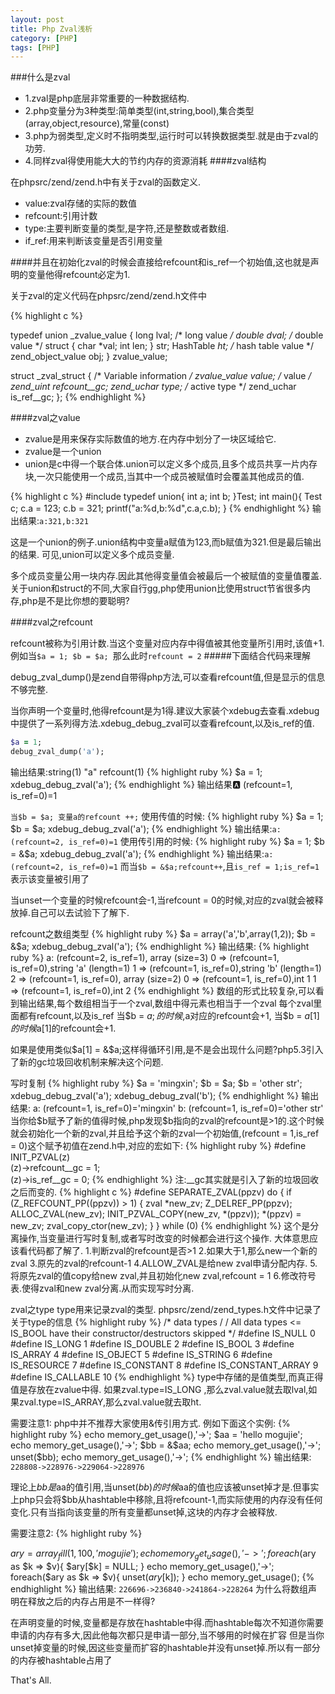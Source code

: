 ```yaml
---
layout: post
title: Php Zval浅析
category: [PHP]
tags: [PHP]
---
```

###什么是zval
* 1.zval是php底层非常重要的一种数据结构.
* 2.php变量分为3种类型:简单类型(int,string,bool),集合类型(array,object,resource),常量(const)
* 3.php为弱类型,定义时不指明类型,运行时可以转换数据类型.就是由于zval的功劳.
* 4.同样zval得使用能大大的节约内存的资源消耗
####zval结构

在phpsrc/zend/zend.h中有关于zval的函数定义.

* value:zval存储的实际的数值
* refcount:引用计数
* type:主要判断变量的类型,是字符,还是整数或者数组.
* if_ref:用来判断该变量是否引用变量

####并且在初始化zval的时候会直接给refcount和is_ref一个初始值,这也就是声明的变量他得refcount必定为1.

关于zval的定义代码在phpsrc/zend/zend.h文件中

{% highlight c %}

typedef union _zvalue_value {
long lval; /* long value */
double dval; /* double value */
struct {
char *val;
int len;
} str;
HashTable *ht; /* hash table value */
zend_object_value obj;
} zvalue_value;

struct _zval_struct {
/* Variable information */
zvalue_value value; /* value */
zend_uint refcount__gc;
zend_uchar type; /* active type */
zend_uchar is_ref__gc;
};
{% endhighlight %}

####zval之value

* zvalue是用来保存实际数值的地方.在内存中划分了一块区域给它.
* zvalue是一个union
* 
	union是c中得一个联合体.union可以定义多个成员,且多个成员共享一片内存块,一次只能使用一个成员,当其中一个成员被赋值时会覆盖其他成员的值.
	
{% highlight c %}
#include
typedef union{
int a;
int b;
}Test;
int main(){
Test c;
c.a = 123;
c.b = 321;
printf("a:%d,b:%d",c.a,c.b);
}
{% endhighlight %}
输出结果:`a:321,b:321`

这是一个union的例子.union结构中变量a赋值为123,而b赋值为321.但是最后输出的结果.
可见,union可以定义多个成员变量.

多个成员变量公用一块内存.因此其他得变量值会被最后一个被赋值的变量值覆盖.关于union和struct的不同,大家自行gg,php使用union比使用struct节省很多内存,php是不是比你想的要聪明?

####zval之refcount

refcount被称为引用计数.当这个变量对应内存中得值被其他变量所引用时,该值+1.
例如当`$a = 1; $b = $a; `那么此时`refcount = 2`
#####下面结合代码来理解

debug_zval_dump()是zend自带得php方法,可以查看refcount值,但是显示的信息不够完整.

当你声明一个变量时,他得refcount是为1得.建议大家装个xdebug去查看.xdebug中提供了一系列得方法.xdebug_debug_zval可以查看refcount,以及is_ref的值.

```ruby
$a = 1;
debug_zval_dump('a');
```

输出结果:string(1) "a" refcount(1)
{% highlight ruby %}
$a = 1;
xdebug_debug_zval('a');
{% endhighlight %}
输出结果:a: (refcount=1, is_ref=0)=1

`当$b = $a; 变量a的refcount ++;`
使用传值的时候:
{% highlight ruby %}
$a = 1;
$b = $a;
xdebug_debug_zval('a');
{% endhighlight %}
输出结果:`a: (refcount=2, is_ref=0)=1`
使用传引用的时候:
{% highlight ruby %}
$a = 1;
$b = &$a;
xdebug_debug_zval('a');
{% endhighlight %}
输出结果:`a: (refcount=2, is_ref=0)=1`
而当`$b = &$a;refcount++`,且`is_ref = 1;is_ref=1`表示该变量被引用了

当unset一个变量的时候refcount会-1,当refcount = 0的时候,对应的zval就会被释放掉.自己可以去试验下了解下.

refcount之数组类型
{% highlight ruby %}
$a = array('a','b',array(1,2));
$b = &$a;
xdebug_debug_zval('a');
{% endhighlight %}
输出结果:
{% highlight ruby %}
a:
(refcount=2, is_ref=1),
array (size=3)
0 => (refcount=1, is_ref=0),string 'a' (length=1)
1 => (refcount=1, is_ref=0),string 'b' (length=1)
2 => (refcount=1, is_ref=0),
array (size=2)
0 => (refcount=1, is_ref=0),int 1
1 => (refcount=1, is_ref=0),int 2
{% endhighlight %}
数组的形式比较复杂,可以看到输出结果,每个数组相当于一个zval,数组中得元素也相当于一个zval
每个zval里面都有refcount,以及is_ref
当$b = $a;的时候,$a对应的refcount会+1,
当$b = $a[1]的时候$a[1]的refcount会+1.

如果是使用类似$a[1] = &$a;这样得循环引用,是不是会出现什么问题?php5.3引入了新的gc垃圾回收机制来解决这个问题.

写时复制
{% highlight ruby %}
$a = 'mingxin';
$b = $a;
$b = 'other str';
xdebug_debug_zval('a');
xdebug_debug_zval('b');
{% endhighlight %}
输出结果:
a: (refcount=1, is_ref=0)='mingxin'
b: (refcount=1, is_ref=0)='other str'
当你给$b赋予了新的值得时候,php发现$b指向的zval的refcount是>1的.这个时候就会初始化一个新的zval,并且给予这个新的zval一个初始值,(refcount = 1,is_ref = 0)这个赋予初值在zend.h中,对应的宏如下:
{% highlight ruby %}
#define INIT_PZVAL(z) \
(z)->refcount__gc = 1; \
(z)->is_ref__gc = 0;
{% endhighlight %}
注:__gc其实就是引入了新的垃圾回收之后而变的.
{% highlight c %}
#define SEPARATE_ZVAL(ppzv)
do {
if (Z_REFCOUNT_PP((ppzv)) > 1) {
zval *new_zv;
Z_DELREF_PP(ppzv);
ALLOC_ZVAL(new_zv);
INIT_PZVAL_COPY(new_zv, *(ppzv));
*(ppzv) = new_zv;
zval_copy_ctor(new_zv);
}
} while (0)
{% endhighlight %}
这个是分离操作,当变量进行写时复制,或者写时改变的时候都会进行这个操作.
大体意思应该看代码都了解了.
1.判断zval的refcount是否>1
2.如果大于1,那么new一个新的zval
3.原先的zval的refcount-1
4.ALLOW_ZVAL是给new zval申请分配内存.
5.将原先zval的值copy给new zval,并且初始化new zval,refcount = 1
6.修改符号表.使得zval和new zval分离.从而实现写时分离.

zval之type
type用来记录zval的类型.
phpsrc/zend/zend_types.h文件中记录了关于type的信息
{% highlight ruby %}
/* data types /
/ All data types <= IS_BOOL have their constructor/destructors skipped */
#define IS_NULL 0
#define IS_LONG 1
#define IS_DOUBLE 2
#define IS_BOOL 3
#define IS_ARRAY 4
#define IS_OBJECT 5
#define IS_STRING 6
#define IS_RESOURCE 7
#define IS_CONSTANT 8
#define IS_CONSTANT_ARRAY 9
#define IS_CALLABLE 10
{% endhighlight %}
type中存储的是值类型,而真正得值是存放在zvalue中得. 如果zval.type=IS_LONG ,那么zval.value就去取lval,如果zval.type=IS_ARRAY,那么zval.value就去取ht.

需要注意1: 
php中并不推荐大家使用&传引用方式. 
例如下面这个实例:
{% highlight ruby %}
echo memory_get_usage(),'->';
$aa = 'hello mogujie';
echo memory_get_usage(),'->';
$bb = &$aa;
echo memory_get_usage(),'->';
unset($bb);
echo memory_get_usage(),'->';
{% endhighlight %}
输出结果:
`228808->228976->229064->228976`

理论上$bb是$aa的值引用,当unset($bb)的时候$aa的值也应该被unset掉才是.但事实上php只会将$bb从hashtable中移除,且将refcount-1,而实际使用的内存没有任何变化.只有当指向该变量的所有变量都unset掉,这块的内存才会被释放.

需要注意2:
{% highlight ruby %}

$ary = array_fill(1,100,'mogujie');
echo memory_get_usage(),'->';
foreach($ary as $k => $v){
$ary[$k] = NULL;
}
echo memory_get_usage(),'->';
foreach($ary as $k => $v){
unset($ary[$k]);
}
echo memory_get_usage();
{% endhighlight %}
输出结果:
`226696->236840->241864->228264`
为什么将数组声明在释放之后的内存占用是不一样得?

在声明变量的时候,变量都是存放在hashtable中得.而hashtable每次不知道你需要申请的内存有多大,因此他每次都只是申请一部分,当不够用的时候在扩容
但是当你unset掉变量的时候,因这些变量而扩容的hashtable并没有unset掉.所以有一部分的内存被hashtable占用了

That's All.